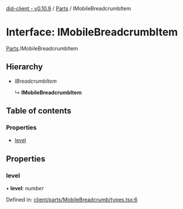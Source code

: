 [did-client - v0.10.9](../README.md) / [Parts](../modules/parts.md) / IMobileBreadcrumbItem

# Interface: IMobileBreadcrumbItem

[Parts](../modules/parts.md).IMobileBreadcrumbItem

## Hierarchy

* *IBreadcrumbItem*

  ↳ **IMobileBreadcrumbItem**

## Table of contents

### Properties

- [level](parts.imobilebreadcrumbitem.md#level)

## Properties

### level

• **level**: *number*

Defined in: [client/parts/MobileBreadcrumb/types.tsx:6](https://github.com/Puzzlepart/did/blob/dev/client/parts/MobileBreadcrumb/types.tsx#L6)
